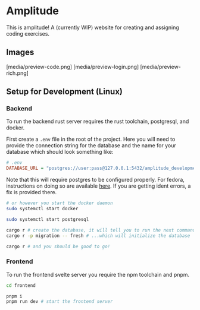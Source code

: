 # Amplitude

This is amplitude! A (currently WIP) website for creating and assigning coding
exercises.

## Images

[media/preview-code.png]
[media/preview-login.png]
[media/preview-rich.png]

## Setup for Development (Linux)

### Backend

To run the backend rust server requires the rust toolchain, postgresql, and
docker.

First create a `.env` file in the root of the project. Here you will need to
provide the connection string for the database and the name for your database 
which should look something like:

```ini
# .env
DATABASE_URL = "postgres://user:pass@127.0.0.1:5432/amplitude_development"
```

Note that this will require postgres to be configured properly. For fedora,
instructions on doing so are available [here](https://docs.fedoraproject.org/en-US/quick-docs/postgresql/).
If you are getting ident errors, a fix is provided there.

```sh
# or however you start the docker daemon
sudo systemctl start docker

sudo systemctl start postgresql

cargo r # create the database, it will tell you to run the next command:
cargo r -p migration -- fresh # ...which will initialize the database

cargo r # and you should be good to go!
```

### Frontend

To run the frontend svelte server you require the npm toolchain and pnpm.

```sh
cd frontend

pnpm i
pnpm run dev # start the frontend server
```